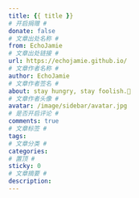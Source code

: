 ```yaml
---
title: {{ title }}
# 开启捐赠 #
donate: false
# 文章出处名称 #
from: EchoJamie
# 文章出处链接 #
url: https://echojamie.github.io/
# 文章作者名称 #
author: EchoJamie
# 文章作者签名 #
about: stay hungry, stay foolish.🦎
# 文章作者头像 #
avatar: /image/sidebar/avatar.jpg
# 是否开启评论 #
comments: true
# 文章标签 #
tags: 
# 文章分类 #
categories: 
# 置顶 #
sticky: 0
# 文章摘要 #
description: 
---
```

